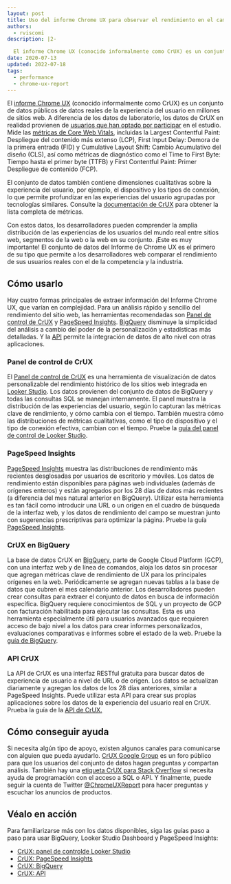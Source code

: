 ```yaml
---
layout: post
title: Uso del informe Chrome UX para observar el rendimiento en el campo
authors:
  - rviscomi
description: |2-

  El informe Chrome UX (conocido informalmente como CrUX) es un conjunto de datos públicos de datos de la experiencia del usuario en millones de sitios web. A diferencia de los datos de laboratorio, los datos de CrUX realmente provienen de usuarios  en la vida real que han optado por participar en el estudio.
date: 2020-07-13
updated: 2022-07-18
tags:
  - performance
  - chrome-ux-report
---
```


El [informe Chrome UX](https://developer.chrome.com/docs/crux/) (conocido informalmente como CrUX) es un conjunto de datos públicos de datos reales de la experiencia del usuario en millones de sitios web. A diferencia de los datos de laboratorio, los datos de CrUX en realidad provienen de [usuarios que han optado por participar](https://developer.chrome.com/docs/crux/methodology/#user-eligibility) en el estudio. Mide las [métricas de Core Web Vitals](/vitals/), incluidas la Largest Contentful Paint:  Despliegue del contenido más extenso (LCP), First Input Delay: Demora de la primera entrada (FID) y Cumulative Layout Shift: Cambio Acumulativo del diseño (CLS), así como métricas de diagnóstico como el Time to First Byte: Tiempo hasta el primer byte (TTFB) y First Contentful Paint: Primer Despliegue de contenido (FCP).

El conjunto de datos también contiene dimensiones cualitativas sobre la experiencia del usuario, por ejemplo, el dispositivo y los tipos de conexión, lo que permite profundizar en las experiencias del usuario agrupadas por tecnologías similares. Consulte la [documentación de CrUX](https://developer.chrome.com/docs/crux/methodology/#metrics) para obtener la lista completa de métricas.

Con estos datos, los desarrolladores pueden comprender la amplia distribución de las experiencias de los usuarios del mundo real entre sitios web, segmentos de la web o la web en su conjunto. ¡Este es muy importante! El conjunto de datos del Informe de Chrome UX es el primero de su tipo que permite a los desarrolladores web comparar el rendimiento de sus usuarios reales con el de la competencia y la industria.

## Cómo usarlo

Hay cuatro formas principales de extraer información del Informe Chrome UX, que varían en complejidad. Para un análisis rápido y sencillo del rendimiento del sitio web, las herramientas recomendadas son [Panel de control de CrUX](http://g.co/chromeuxdash) y [PageSpeed Insights](https://pagespeed.web.dev/). [BigQuery](https://console.cloud.google.com/bigquery?p=chrome-ux-report) disminuye la simplicidad del análisis a cambio del poder de la personalización y estadísticas más detalladas. Y la [API](https://developer.chrome.com/docs/crux/api/) permite la integración de datos de alto nivel con otras aplicaciones.

### Panel de control de CrUX

El [Panel de control de CrUX](http://g.co/chromeuxdash) es una herramienta de visualización de datos personalizable del rendimiento histórico de los sitios web integrada en [Looker Studio](https://marketingplatform.google.com/about/data-studio/). Los datos provienen del conjunto de datos de BigQuery y todas las consultas SQL se manejan internamente. El panel muestra la distribución de las experiencias del usuario, según lo capturan las métricas clave de rendimiento, y cómo cambia con el tiempo. También muestra cómo las distribuciones de métricas cualitativas, como el tipo de dispositivo y el tipo de conexión efectiva, cambian con el tiempo. Pruebe la [guía del panel de control de Looker Studio](https://cloud.google.com/looker-studio).

### PageSpeed Insights

[PageSpeed Insights](https://pagespeed.web.dev/) muestra las distribuciones de rendimiento más recientes desglosadas por usuarios de escritorio y móviles. Los datos de rendimiento están disponibles para páginas web individuales (además de orígenes enteros) y están agregados por los 28 días de datos más recientes (a diferencia del mes natural anterior en BigQuery). Utilizar esta herramienta es tan fácil como introducir una URL o un origen en el cuadro de búsqueda de la interfaz web, y los datos de rendimiento del campo se muestran junto con sugerencias prescriptivas para optimizar la página. Pruebe la guía [PageSpeed Insights](https://developer.chrome.com/blog/chrome-ux-report-pagespeed-insights).

### CrUX en BigQuery

La base de datos CrUX en [BigQuery](https://console.cloud.google.com/bigquery?p=chrome-ux-report), parte de Google Cloud Platform (GCP), con una interfaz web y de línea de comandos, aloja los datos sin procesar que agregan métricas clave de rendimiento de UX para los principales orígenes en la web. Periódicamente se agregan nuevas tablas a la base de datos que cubren el mes calendario anterior. Los desarrolladores pueden crear consultas para extraer el conjunto de datos en busca de información específica. BigQuery requiere conocimientos de SQL y un proyecto de GCP con facturación habilitada para ejecutar las consultas. Esta es una herramienta especialmente útil para usuarios avanzados que requieren acceso de bajo nivel a los datos para crear informes personalizados, evaluaciones comparativas e informes sobre el estado de la web. Pruebe la [guía de BigQuery](https://developer.chrome.com/blog/chrome-ux-report-bigquery).

### API CrUX

La API de CrUX es una interfaz RESTful gratuita para buscar datos de experiencia de usuario a nivel de URL o de origen. Los datos se actualizan diariamente y agregan los datos de los 28 días anteriores, similar a PageSpeed Insights. Puede utilizar esta API para crear sus propias aplicaciones sobre los datos de la experiencia del usuario real en CrUX. Prueba la guía de la [API de CrUX.](https://developer.chrome.com/blog/chrome-ux-report-api)

## Cómo conseguir ayuda

Si necesita algún tipo de apoyo, existen algunos canales para comunicarse con alguien que pueda ayudarlo. [CrUX Google Group](https://groups.google.com/a/chromium.org/forum/#!forum/chrome-ux-report) es un foro público para que los usuarios del conjunto de datos hagan preguntas y compartan análisis. También hay una [etiqueta CrUX para Stack Overflow](https://stackoverflow.com/questions/tagged/chrome-ux-report) si necesita ayuda de programación con el acceso a SQL o API. Y finalmente, puede seguir la cuenta de Twitter [@ChromeUXReport](https://twitter.com/ChromeUXReport) para hacer preguntas y escuchar los anuncios de productos.

## Véalo en acción

Para familiarizarse más con los datos disponibles, siga las guías paso a paso para usar BigQuery, Looker Studio Dashboard y PageSpeed Insights:

- [CrUX: panel de controlde  Looker Studio](https://developer.chrome.com/blog/chrome-ux-report-looker-studio-dashboard)
- [CrUX: PageSpeed Insights](https://developer.chrome.com/blog/chrome-ux-report-pagespeed-insights)
- [CrUX: BigQuery](https://developer.chrome.com/blog/chrome-ux-report-bigquery)
- [CrUX: API](https://developer.chrome.com/blog/chrome-ux-report-api)
